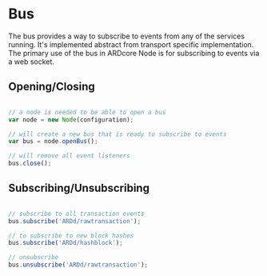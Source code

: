# Bus
The bus provides a way to subscribe to events from any of the services running. It's implemented abstract from transport specific implementation. The primary use of the bus in ARDcore Node is for subscribing to events via a web socket.

## Opening/Closing

```javascript

// a node is needed to be able to open a bus
var node = new Node(configuration);

// will create a new bus that is ready to subscribe to events
var bus = node.openBus();

// will remove all event listeners
bus.close();
```

## Subscribing/Unsubscribing

```javascript

// subscribe to all transaction events
bus.subscribe('ARDd/rawtransaction');

// to subscribe to new block hashes
bus.subscribe('ARDd/hashblock');

// unsubscribe
bus.unsubscribe('ARDd/rawtransaction');
```
